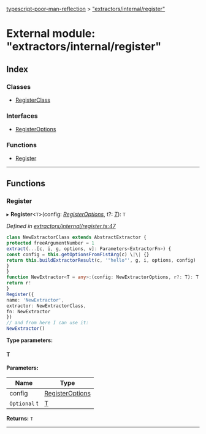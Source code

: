 [typescript-poor-man-reflection](../README.md) > ["extractors/internal/register"](../modules/_extractors_internal_register_.md)

# External module: "extractors/internal/register"

## Index

### Classes

* [RegisterClass](../classes/_extractors_internal_register_.registerclass.md)

### Interfaces

* [RegisterOptions](../interfaces/_extractors_internal_register_.registeroptions.md)

### Functions

* [Register](_extractors_internal_register_.md#register)

---

## Functions

<a id="register"></a>

###  Register

▸ **Register**<`T`>(config: *[RegisterOptions](../interfaces/_extractors_internal_register_.registeroptions.md)*, t?: *[T]()*): `T`

*Defined in [extractors/internal/register.ts:47](https://github.com/cancerberoSgx/typescript-poor-man-reflection/blob/24513f8/src/extractors/internal/register.ts#L47)*

```ts
class NewExtractorClass extends AbstractExtractor {
protected freeArgumentNumber = 1
extract(...[c, i, g, options, v]: Parameters<ExtractorFn>) {
const config = this.getOptionsFromFistArg(c) \|\| {}
return this.buildExtractorResult(c, '"hello"', g, i, options, config)
}
}
function NewExtractor<T = any>:(config: NewExtractorOptions, r?: T): T {
return r!
}
Register({
name: 'NewExtractor',
extractor: NewExtractorClass,
fn: NewExtractor
})
// and from here I can use it:
NewExtractor()
```

**Type parameters:**

#### T 
**Parameters:**

| Name | Type |
| ------ | ------ |
| config | [RegisterOptions](../interfaces/_extractors_internal_register_.registeroptions.md) |
| `Optional` t | [T]() |

**Returns:** `T`

___

